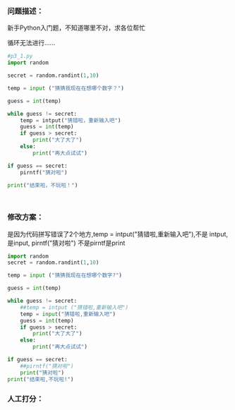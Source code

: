 ### 问题描述：
<p>新手Python入门题，不知道哪里不对，求各位帮忙</p>
循环无法进行......

```python
#p3_1.py
import random

secret = random.randint(1,10)

temp = input ("猜猜我现在在想哪个数字？")

guess = int(temp)

while guess != secret:
    temp = intput("猜错啦，重新输入吧")
    guess = int(temp)
    if guess > secret:
        print("大了大了")
    else:
        print("再大点试试")

if guess == secret:
    pirntf("猜对啦")

print("结束啦，不玩啦！")

 
```

### 修改方案：
是因为代码拼写错误了2个地方,temp = intput("猜错啦,重新输入吧"),不是 intput,是input, pirntf("猜对啦") 不是pirntf是print

```python
import random
secret = random.randint(1,10)

temp = input ("猜猜我现在在想哪个数字?")

guess = int(temp)

while guess != secret:
    ##temp = intput ("猜错啦,重新输入吧")
    temp = input("猜错啦,重新输入吧")
    guess = int(temp)
    if guess > secret:
        print("大了大了")
    else:
        print("再大点试试")

if guess == secret:
    ##pirntf("猜对啦")
    print("猜对啦")
print("结束啦,不玩啦!")

```

### 人工打分：
